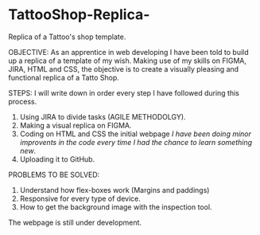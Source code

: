 # TattooShop-Replica-

Replica of a Tattoo's shop template.

OBJECTIVE: As an apprentice in web developing I have been told to build up a replica of a template of my wish. Making use of my skills on FIGMA, JIRA, HTML and CSS, the objective is to create a visually pleasing and functional replica of a Tatto Shop. 

STEPS: I will write down in order every step I have followed during this process.  
  1. Using JIRA to divide tasks (AGILE METHODOLGY).
  2. Making a visual replica on FIGMA.
  3. Coding on HTML and CSS the initial webpage *I have been doing minor improvents in the code every time I had the chance to learn something new*.
  4. Uploading it to GitHub. 

PROBLEMS TO BE SOLVED:
  1. Understand how flex-boxes work (Margins and paddings)
  2. Responsive for every type of device. 
  3. How to get the background image with the inspection tool. 
  
The webpage is still under development. 
